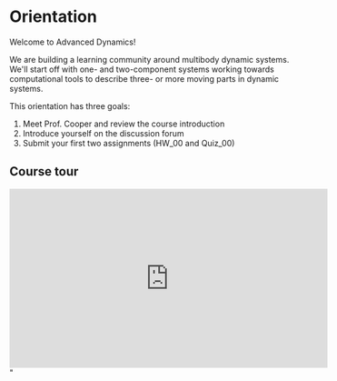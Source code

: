 # Orientation

Welcome to Advanced Dynamics!

We are building a learning community around multibody dynamic systems.
We'll start off with one- and two-component systems working towards
computational tools to describe three- or more moving parts in dynamic
systems. 

This orientation has three goals:
1. Meet Prof. Cooper and review the course introduction
2. Introduce yourself on the discussion forum
3. Submit your first two assignments (HW_00 and Quiz_00)

## Course tour

<iframe width="560" height="315"
src="https://www.youtube.com/embed/PMizw7SooX8" title="YouTube video
player" frameborder="0" allow="accelerometer; autoplay; clipboard-write;
encrypted-media; gyroscope; picture-in-picture; web-share"
allowfullscreen></iframe>"
